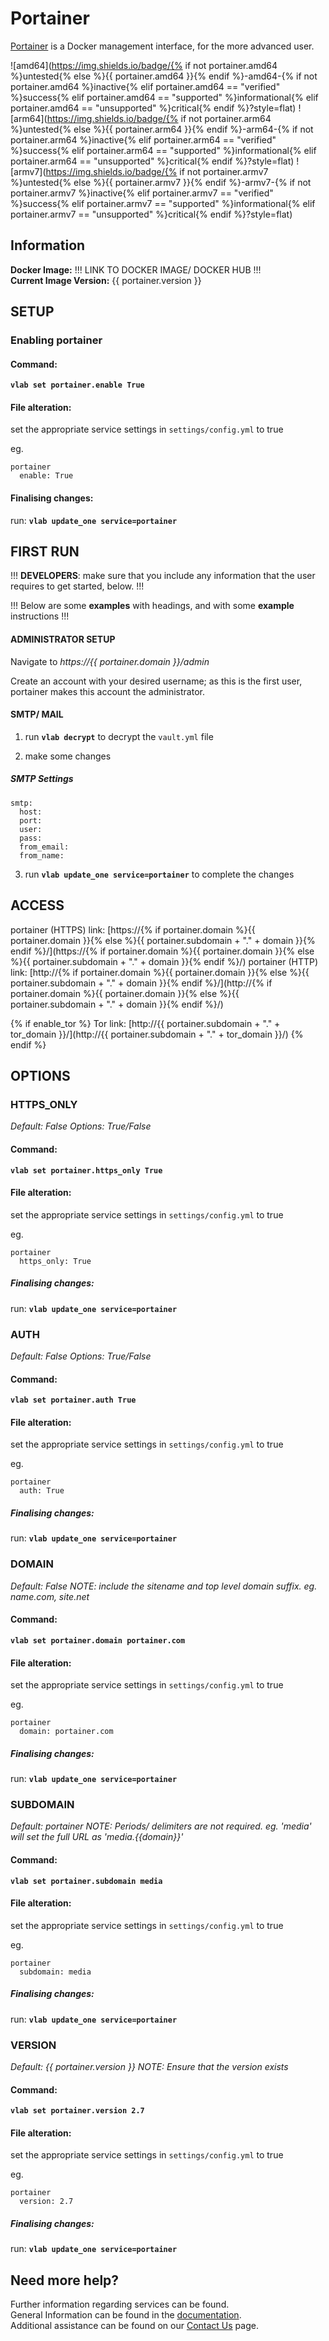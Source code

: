 # Portainer

[Portainer](https://www.portainer.io/) is a Docker management interface, for the more advanced user.

![amd64](https://img.shields.io/badge/{% if not portainer.amd64 %}untested{% else %}{{ portainer.amd64 }}{% endif %}-amd64-{% if not portainer.amd64 %}inactive{% elif portainer.amd64 == "verified" %}success{% elif portainer.amd64 == "supported" %}informational{% elif portainer.amd64 == "unsupported" %}critical{% endif %}?style=flat)
![arm64](https://img.shields.io/badge/{% if not portainer.arm64 %}untested{% else %}{{ portainer.arm64 }}{% endif %}-arm64-{% if not portainer.arm64 %}inactive{% elif portainer.arm64 == "verified" %}success{% elif portainer.arm64 == "supported" %}informational{% elif portainer.arm64 == "unsupported" %}critical{% endif %}?style=flat)
![armv7](https://img.shields.io/badge/{% if not portainer.armv7 %}untested{% else %}{{ portainer.armv7 }}{% endif %}-armv7-{% if not portainer.armv7 %}inactive{% elif portainer.armv7 == "verified" %}success{% elif portainer.armv7 == "supported" %}informational{% elif portainer.armv7 == "unsupported" %}critical{% endif %}?style=flat)

## Information


**Docker Image:** !!! LINK TO DOCKER IMAGE/ DOCKER HUB !!! \
**Current Image Version:** {{ portainer.version }}

## SETUP

### Enabling portainer

#### Command:

**`vlab set portainer.enable True`**

#### File alteration:

set the appropriate service settings in `settings/config.yml` to true

eg.
```
portainer
  enable: True
```

#### Finalising changes:

run: **`vlab update_one service=portainer`**

## FIRST RUN

!!! **DEVELOPERS**: make sure that you include any information that the user requires to get started, below. !!!

!!! Below are some **examples** with headings, and with some **example** instructions !!!

#### ADMINISTRATOR SETUP

Navigate to *https://{{ portainer.domain }}/admin*

Create an account with your desired username; as this is the first user, portainer makes this account the administrator.

#### SMTP/ MAIL

1. run **`vlab decrypt`** to decrypt the `vault.yml` file

2. make some changes


##### SMTP Settings
```
smtp:
  host:
  port:
  user:
  pass:
  from_email:
  from_name:
```

3. run **`vlab update_one service=portainer`** to complete the changes


## ACCESS

portainer (HTTPS) link: [https://{% if portainer.domain %}{{ portainer.domain }}{% else %}{{ portainer.subdomain + "." + domain }}{% endif %}/](https://{% if portainer.domain %}{{ portainer.domain }}{% else %}{{ portainer.subdomain + "." + domain }}{% endif %}/)
portainer (HTTP) link: [http://{% if portainer.domain %}{{ portainer.domain }}{% else %}{{ portainer.subdomain + "." + domain }}{% endif %}/](http://{% if portainer.domain %}{{ portainer.domain }}{% else %}{{ portainer.subdomain + "." + domain }}{% endif %}/)

{% if enable_tor %}
Tor link: [http://{{ portainer.subdomain + "." + tor_domain }}/](http://{{ portainer.subdomain + "." + tor_domain }}/)
{% endif %}

## OPTIONS

### HTTPS_ONLY
*Default: False*
*Options: True/False*

#### Command:

**`vlab set portainer.https_only True`**

#### File alteration:

set the appropriate service settings in `settings/config.yml` to true

eg.
```
portainer
  https_only: True
```

##### Finalising changes:

run: **`vlab update_one service=portainer`**

### AUTH
*Default: False*
*Options: True/False*

#### Command:

**`vlab set portainer.auth True`**

#### File alteration:

set the appropriate service settings in `settings/config.yml` to true

eg.
```
portainer
  auth: True
```

##### Finalising changes:

run: **`vlab update_one service=portainer`**

### DOMAIN
*Default: False*
*NOTE: include the sitename and top level domain suffix. eg. name.com, site.net*

#### Command:

**`vlab set portainer.domain portainer.com`**

#### File alteration:

set the appropriate service settings in `settings/config.yml` to true

eg.
```
portainer
  domain: portainer.com
```

##### Finalising changes:

run: **`vlab update_one service=portainer`**

### SUBDOMAIN
*Default: portainer*
*NOTE: Periods/ delimiters are not required. eg. 'media' will set the full URL as 'media.{{domain}}'*

#### Command:

**`vlab set portainer.subdomain media`**

#### File alteration:

set the appropriate service settings in `settings/config.yml` to true

eg.
```
portainer
  subdomain: media
```

##### Finalising changes:

run: **`vlab update_one service=portainer`**

### VERSION
*Default: {{  portainer.version  }}*
*NOTE: Ensure that the version exists*

#### Command:

**`vlab set portainer.version 2.7`**

#### File alteration:

set the appropriate service settings in `settings/config.yml` to true

eg.
```
portainer
  version: 2.7
```

##### Finalising changes:

run: **`vlab update_one service=portainer`**

## Need more help?
Further information regarding services can be found. \
General Information can be found in the [documentation](https://docs.vivumlab.com). \
Additional assistance can be found on our [Contact Us](https://docs.vivumlab.com/Contact-us) page.

